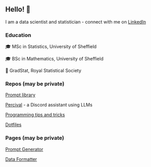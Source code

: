 ## Hello! 👋

I am a data scientist and statistician - connect with me on [LinkedIn](https://www.linkedin.com/in/DL-Manning/)

### Education

🎓 MSc in Statistics, University of Sheffield

🎓 BSc in Mathematics, University of Sheffield

📜 GradStat, Royal Statistical Society

### Repos (may be private)
[Prompt library](https://github.com/David-Manning/prompt-library/tree/main)

[Percival](https://github.com/David-Manning/percival-bot) - a Discord assistant using LLMs

[Programming tips and tricks](https://github.com/David-Manning/tips-and-tricks)

[Dotfiles](https://github.com/David-Manning/dotfiles)

### Pages (may be private)
[Prompt Generator](https://github.com/David-Manning/prompt-library/blob/main/prompt-generator/traci-prompt-generator.yaml)

[Data Formatter](https://github.com/David-Manning/prompt-library/blob/main/data-formatter/format-json.yaml)

